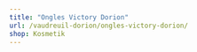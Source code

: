 ```yaml
---
title: "Ongles Victory Dorion"
url: /vaudreuil-dorion/ongles-victory-dorion/
shop: Kosmetik
---
```

